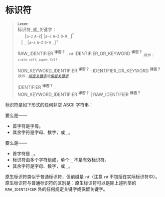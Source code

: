 # 标识符

> **<sup>Lexer:<sup>**\
> 标识符_或_关键字：\
> &nbsp;&nbsp; &nbsp;&nbsp; \[`a`-`z` `A`-`Z`]&nbsp;\[`a`-`z` `A`-`Z` `0`-`9` `_`]<sup>\*</sup>\
> &nbsp;&nbsp; | `_` \[`a`-`z` `A`-`Z` `0`-`9` `_`]<sup>+</sup>
>
> RAW_IDENTIFIER <sup><strong>译否？</strong></sup> : `r#` IDENTIFIER_OR_KEYWORD <sup><strong>译否？</strong></sup> <sub>*除外：`crate`, `self`, `super`, `Self`*</sub>
>
> NON_KEYWORD_IDENTIFIER <sup><strong>译否？</strong></sup> : IDENTIFIER_OR_KEYWORD <sup><strong>译否？</strong></sup> <sub>*除外：[规定关键字]或[保留关键字]*</sub>
>
> IDENTIFIER <sup><strong>译否？</strong></sup> :\
> NON_KEYWORD_IDENTIFIER <sup><strong>译否？</strong></sup> | RAW_IDENTIFIER <sup><strong>译否？</strong></sup>

标识符是如下形式的任何非空 ASCII 字符串：

要么是——

* 首字符是字母。
* 其余字符是字母、数字，或 `_`。

要么是——

* 首字符是 `_`。
* 标识符由多个字符组成，单个 `_` 不是有效标识符。
* 其余字符是字母、数字，或 `_`。

原生标识符类似于普通标识符，但前缀是 `r#`（注意 `r#` 不包括在实际标识符中）。原生标识符与普通标识符的区别是：原生标识符可以是除上述列举的 `RAW_IDENTIFIER` 外的任何规定关键字或保留关键字。

[规定关键字]: keywords.md#strict-keywords
[保留关键字]: keywords.md#reserved-keywords
